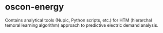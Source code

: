 # oscon-energy
Contains analytical tools (Nupic, Python scripts, etc.) for HTM 
(hierarchal temoral learning algorithm) approach to predictive
electric demand analysis.

